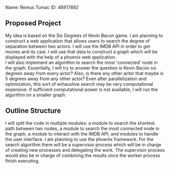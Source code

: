 Name: Remus Tumac           ID:   46817892

## Proposed Project

My idea is based on the Six Degrees of Kevin Bacon game. I am planning 
to construct a web application that allows users to search the degree
of separation between two actors. I will use the IMDB API in order to
get movies and its cast. I will use that data to construct a graph which
will be displayed with the help of a phoenix web application.
<br>
I will also implement an algorithm to search the most 'connected' node 
in the graph. Essentially, I will try to answer the question is Kevin
Bacon six degrees away from every actor? Also, is there any other actor
that maybe is 5 degrees away from any other actor? Even after parallelization 
and optimization, this sort of exhaustive search may be very computational 
expensive. If sufficient computational power is not available, I will run
the algorithm on a smaller graph.  


## Outline Structure

I will split the code in multiple modules: a module to search the shortest 
path between two nodes, a module to search the most connected node in the
graph, a module to interact with the IMDB API, and modules to handle the user
interface. I am planning to use the phoenix framework. For the search algorithm
there will be a supervisor process which will be in charge of creating new
processes and delegating the work. The supervisor process would also be in
charge of combining the results once the worker process finish executing.
